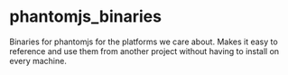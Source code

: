 phantomjs_binaries
==================

Binaries for phantomjs for the platforms we care about.  Makes it easy to reference and use them from another project without having to install on every machine.